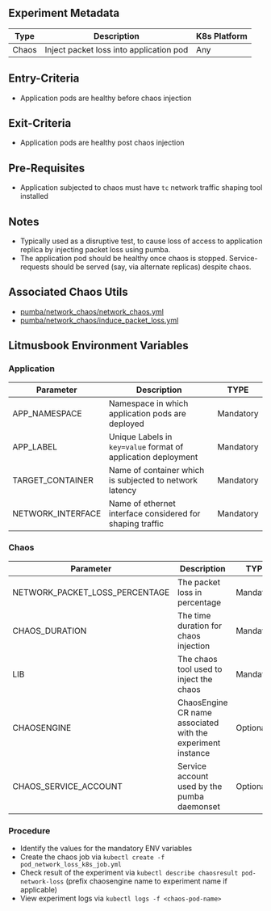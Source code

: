 ## Experiment Metadata

| Type  | Description                                                  | K8s Platform |
| ----- | ------------------------------------------------------------ | -------------|
| Chaos | Inject packet loss into application pod                      | Any          |

## Entry-Criteria

- Application pods are healthy before chaos injection

## Exit-Criteria

- Application pods are healthy post chaos injection

## Pre-Requisites

- Application subjected to chaos must have `tc` network traffic shaping tool installed

## Notes

- Typically used as a disruptive test, to cause loss of access to application replica by injecting packet loss using pumba.
- The application pod should be healthy once chaos is stopped. Service-requests should be served (say, via alternate replicas) despite chaos.

## Associated Chaos Utils

- [pumba/network_chaos/network_chaos.yml](/chaoslib/pumba/network_chaos/network_chaos.yml) 
- [pumba/network_chaos/induce_packet_loss.yml](/chaoslib/pumba/network_chaos/induce_packet_loss.yml)

## Litmusbook Environment Variables

### Application

| Parameter     | Description                                                  |TYPE|
| ------------- | ------------------------------------------------------------ |-----
| APP_NAMESPACE | Namespace in which application pods are deployed             |Mandatory
| APP_LABEL     | Unique Labels in `key=value` format of application deployment |Mandatory
| TARGET_CONTAINER | Name of container which is subjected to network latency   |Mandatory
| NETWORK_INTERFACE | Name of ethernet interface considered for shaping traffic|Mandatory

### Chaos 

| Parameter      | Description                           |TYPE|
| -------------- | ------------------------------------- |----
| NETWORK_PACKET_LOSS_PERCENTAGE  | The packet loss in percentage   |Mandatory
| CHAOS_DURATION | The time duration for chaos injection |Mandatory
| LIB            | The chaos tool used to inject the chaos | Mandatory
| CHAOSENGINE    | ChaosEngine CR name associated with the experiment instance |Optional
| CHAOS_SERVICE_ACCOUNT | Service account used by the pumba daemonset| Optional



### Procedure

- Identify the values for the mandatory ENV variables
- Create the chaos job via `kubectl create -f pod_network_loss_k8s_job.yml` 
- Check result of the experiment via `kubectl describe chaosresult pod-network-loss` (prefix chaosengine name to experiment name if applicable)
- View experiment logs  via `kubectl logs -f <chaos-pod-name>` 
